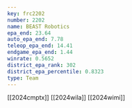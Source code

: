 ```yaml
---
key: frc2202
number: 2202
name: BEAST Robotics
epa_end: 23.64
auto_epa_end: 7.78
teleop_epa_end: 14.41
endgame_epa_end: 1.44
winrate: 0.5652
district_epa_rank: 302
district_epa_percentile: 0.8323
type: Team
---
```

[[2024cmptx]]
[[2024wila]]
[[2024wimi]]
